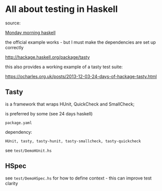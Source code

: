 # All about testing in Haskell

source:

[Monday morning haskell](https://mmhaskell.com/testing-1)

the official example works - but I must make the dependencies are set up correctly

http://hackage.haskell.org/package/tasty

this also provides a working example of a tasty test suite:

https://ocharles.org.uk/posts/2013-12-03-24-days-of-hackage-tasty.html

## Tasty

is a framework that wraps HUnit, QuickCheck and SmallCheck;

is preferred by some (see 24 days haskell)

`package.yaml`

dependency:

```text
HUnit, tasty, tasty-hunit, tasty-smallcheck, tasty-quickcheck
```

see `test/DemoHUnit.hs`

## HSpec

see `test/DemoHSpec.hs` for how to define context - this can improve
test clarity
